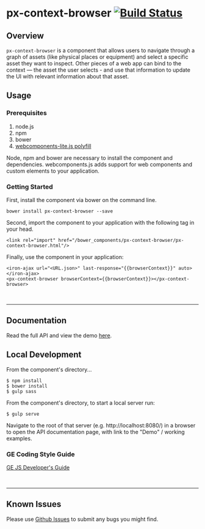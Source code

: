 # px-context-browser [![Build Status](https://travis-ci.org/PredixDev/px-context-browser.svg?branch=master)](https://travis-ci.org/PredixDev/px-context-browser)

## Overview

`px-context-browser` is a component that allows users to navigate through a graph of assets (like physical places or equipment) and select a specific asset they want to inspect. Other pieces of a web app can bind to the context — the asset the user selects - and use that information to update the UI with relevant information about that asset.

## Usage

### Prerequisites
1. node.js
2. npm
3. bower
4. [webcomponents-lite.js polyfill](https://github.com/webcomponents/webcomponentsjs)

Node, npm and bower are necessary to install the component and dependencies. webcomponents.js adds support for web components and custom elements to your application.

### Getting Started

First, install the component via bower on the command line.

```
bower install px-context-browser --save
```

Second, import the component to your application with the following tag in your head.

```
<link rel="import" href="/bower_components/px-context-browser/px-context-browser.html"/>
```

Finally, use the component in your application:

```
<iron-ajax url="<URL.json>" last-response="{{browserContext}}" auto></iron-ajax>
<px-context-browser browserContext={{browserContext}}></px-context-browser>
```

<br />
<hr />

## Documentation

Read the full API and view the demo [here](https://predixdev.github.io/px-context-browser).

## Local Development

From the component's directory...

```
$ npm install
$ bower install
$ gulp sass
```

From the component's directory, to start a local server run:

```
$ gulp serve
```

Navigate to the root of that server (e.g. http://localhost:8080/) in a browser to open the API documentation page, with link to the "Demo" / working examples.

### GE Coding Style Guide
[GE JS Developer's Guide](https://github.com/GeneralElectric/javascript)

<br />
<hr />

## Known Issues

Please use [Github Issues](https://github.com/PredixDev/px-context-browser/issues) to submit any bugs you might find.
